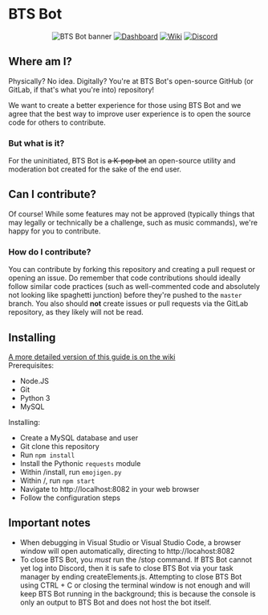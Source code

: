 # BTS Bot
<center>

![BTS Bot banner](https://439bananas.com/projects/btsbot/readmeHeaderBanner.png)
[![Dashboard](https://img.shields.io/badge/-Dashboard-%232f3136)](https://btsbot.439bananas.com)
[![Wiki](https://img.shields.io/badge/-Wiki-%23f0600f)](https://wiki.btsbot.439bananas.com)
[![Discord](https://img.shields.io/discord/361233849847644160?color=%235865F2&label=Discord)](https://discord.gg/ahyzfEv)

</center>

## Where am I?
Physically? No idea. Digitally? You're at BTS Bot's open-source GitHub (or GitLab, if that's what you're into) repository!

We want to create a better experience for those using BTS Bot and we agree that the best way to improve user experience is to open the source code for others to contribute.

### But what is it?
For the uninitiated, BTS Bot is ~~a K-pop bot~~ an open-source utility and moderation bot created for the sake of the end user.

## Can I contribute?
Of course! While some features may not be approved (typically things that may legally or technically be a challenge, such as music commands), we're happy for you to contribute.

### How do I contribute?
You can contribute by forking this repository and creating a pull request or opening an issue. Do remember that code contributions should ideally follow similar code practices (such as well-commented code and absolutely not looking like spaghetti junction) before they're pushed to the `master` branch. You also should **not** create issues or pull requests via the GitLab repository, as they likely will not be read.

## Installing
[A more detailed version of this guide is on the wiki](https://wiki.btsbot.439bananas.com/wiki/Installing)\
Prerequisites:
* Node.JS
* Git
* Python 3
* MySQL

Installing:
* Create a MySQL database and user
* Git clone this repository
* Run `npm install`
* Install the Pythonic `requests` module
* Within /install, run `emojigen.py`
* Within /, run `npm start`
* Navigate to http://localhost:8082 in your web browser
* Follow the configuration steps

## Important notes
* When debugging in Visual Studio or Visual Studio Code, a browser window will open automatically, directing to http://locahost:8082
* To close BTS Bot, you *must* run the /stop command. If BTS Bot cannot yet log into Discord, then it is safe to close BTS Bot via your task manager by ending createElements.js. Attempting to close BTS Bot using CTRL + C or closing the terminal window is not enough and will keep BTS Bot running in the background; this is because the console is only an output to BTS Bot and does not host the bot itself.